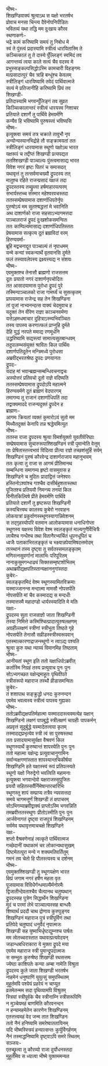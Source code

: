 भीष्मः-  
शिखण्डिवाक्यं श्रुत्वाऽथ स यक्षो भरतर्षभ  
प्रोवाच मनसा चिन्त्य दैवेनोपनिपीडितः  
भवितव्यं यथा तद्धि मम दुःखाय कौरव  
स्थणाकर्णः-  
भद्रे कामं करिष्यामि समयं तु निबोध मे  
स्वं ते पुंस्त्वं प्रदास्यामि स्त्रीत्वं धारयितास्मि ते  
कञ्चित्कालं तु ते दास्ये पुँल्लिङ्गं स्वमिदं तव  
आगन्तव्यं त्वया काले सत्यं चैव वदस्व मे  
प्रभुस्सङ्कल्पसिद्धोऽस्मि कामचारी विहङ्गमः  
मत्प्रसादात्पुरं चैव त्राहि बन्धूंश्च केवलम्  
स्त्रीलिङ्गं धारयिष्यामि तवेदं पार्थिवात्मजे  
सत्यं मे प्रतिजानीहि करिष्यामि प्रियं तव  
शिखण्डी-  
प्रतिदास्यामि भगवन्पुँलिङ्गं तव सुव्रत  
किञ्चित्कालान्तरं स्त्रीत्वं धारयस्व निशाचर  
प्रतियाते दशार्णे तु पार्थिवे हेमवर्मणि  
कन्यैव हि भविष्यामि पुरुषस्त्वं भविष्यसि  
भीष्मः-  
इत्युक्त्वा समयं तत्र चक्राते तावुभौ नृप  
अन्योन्यस्यानभिद्रोहे तौ सङ्क्रामयतां ततः  
स्त्रीलिङ्गं धारयामास स्थूणो यक्षोऽथ भारत  
यक्षरूपं च तद्दीप्तं शिखण्डी प्रत्यपद्यत  
ततश्शिखण्डी पाञ्चाल्यः पुंस्त्वमासाद्य भारत  
विवेश नगरं हृष्टः पितरं च समासदत्  
यथावृत्तं तु तत्सर्वमाचख्यौ द्रुपदस्य तत्  
मातुश्च रहिते राजन्प्रसादं यक्षजं तदा  
द्रुपदस्तस्य तच्छ्रुत्वा हर्षमाहारयत्परम्  
सभार्यस्तच्च सस्मार महेश्वरवचस्तदा  
ततस्सम्प्रेषयामास दशार्णाधिपतेर्नृपः  
पुरुषोऽयं मम सुतश्श्रद्धत्तां मे भवानिति  
अथ दाशार्णको राजा सहसाऽभ्यागमत्तदा  
पाञ्चालराजं द्रुपदं दुःखशोकसमन्वितः  
ततः काम्पिल्यमासाद्य दशार्णाधिपतिस्ततः  
प्रेषयामास सत्कृत्य दूतं ब्रह्मविदां वरम्  
हिरण्यवर्मा-  
ब्रूहि मद्वचनाद्दूत पाञ्चाल्यं तं नृपाधमम्  
यन्मे कन्यां स्वकन्यार्थे वृतवानसि दुर्मते  
फलं तस्यावलेपस्य द्रक्ष्यस्यद्य न संशयः  
भीष्मः-  
एवमुक्तश्च तेनासौ ब्राह्मणो राजसत्तम  
दूतः प्रयातो नगरं दाशार्णनृपचोदितः  
तत आसादयामास पुरोधा द्रुपदं पुरे  
तस्मिन्पाञ्चालको राजा गामर्घ्यं च सुसत्कृतम्  
प्रापयामास राजेन्द्र सह तेन शिखण्डिना  
तां पूजां नाभ्यनन्दत्स वाक्यं चेदमुवाच ह  
यदुक्तं तेन वीरेण राज्ञा काञ्चनवर्मणा  
यत्तेऽहमधमाचार दुहित्राऽस्म्यभिवञ्चितः  
तस्य पापस्य करणात्फलं प्राप्नुहि दुर्मते  
देहि युद्धं नरपते ममाद्य रणमूर्धनि  
उद्धरिष्यामि सद्यस्त्वां सामात्यसुतबान्धवम्  
तदुपालम्भसंयुक्तं श्रावितः किल पार्थिवः  
दशार्णपतिदूतेन मन्त्रिमध्ये पुरोधसा  
अब्रवीद्भरतश्रेष्ठ द्रुपदः प्रणयानतः  
द्रुपदः-  
यदाह मां भवान्ब्रह्मन्सम्बन्धिवचनाद्वचः  
अस्योत्तरं प्रतिवचो दूतो राज्ञे वदिष्यति  
ततस्सम्प्रेषयामास द्रुपदोऽपि महात्मने  
हिरण्यवर्मणे दूतं ब्राह्मणं वेदपारगम्  
तमागम्य तु राजानं दशार्णाधिपतिं तदा  
तद्वाक्यमाददे राजन्यदुक्तं द्रुपदेन ह  
ब्राह्मणः-  
आगमः क्रियतां व्यक्तं कुमारोऽयं सुतो मम  
मिथ्यैतदुक्तं केनापि तन्न श्रद्धेयमित्युत  
भीष्मः-  
ततस्स राजा द्रुपदस्य श्रुत्वा विमर्शयुक्तो युवतीर्वरिष्ठाः  
सम्प्रेषयामास सुचारुरूपाश्शिखण्डिनं स्त्री पुमान्वेति वेत्तुम्  
ताः प्रेषितास्तत्त्वभावं विदित्वा प्रीत्या राज्ञे तच्छशंसुर्हि सर्वम्  
शिखण्डिनं पुरुषं कौरवेन्द्र दाशार्णराजाय महानुभावम्  
ततः कृत्वा तु राजा स आगमं प्रीतिमानथ  
सम्बन्धिना समागम्य हृष्टो वासमुवास ह  
शिखण्डिने च मुदितः प्रादाद्वित्तं जनेश्वरः  
हस्तिनोऽश्वांश्च गाश्चैव दासीर्बहुशतास्तथा  
पूजितश्च प्रतिययौ निमन्त्र्य तनयां किल  
विनीतकिल्विषे प्रीते हेमवर्मणि पार्थिवे  
प्रतियाते दशार्णे तु हृष्टरूपा शिखण्डिनी  
कस्यचित्त्वथ कालस्य कुबेरो नरवाहनः  
लोकयात्रां प्रकुर्वाणस्स्थूणस्यागान्निवेशनम्  
स तद्गृहस्योपरि वतमान आलोकयामास धनाधिगोप्ता  
स्थूणस्य यक्षस्य विवेश वेश्म स्वलङ्कृतं माल्यगुणैर्विचित्रैः  
लाचैश्च गन्धैश्च तथा वितानैरभ्यर्चितं धूपनधूपितं च  
ध्वजैः पताकाभिरलङ्कृतं च भक्ष्यान्नपेयामिषदत्तमोदम्  
तत्स्थानं तस्य दृष्ट्वा तु सर्वतस्समलङ्कृतम्  
मणिरत्नसुवर्णानां मालाभिः परिपूरितम्  
नानाकुसुमगन्धाढ्यं सिक्तसम्मृष्टशोभितम्  
अथाब्रवीद्यक्षपतिस्तान्यक्षाननुगांस्तदा  
कुबेरः-  
स्वलङ्कृतमिदं वेश्म स्थूणस्यामितविक्रमाः  
यस्माज्जानन्स मन्दात्मा मामसौ नोपसर्पति  
नोपसर्पति मां चैव कस्मादद्य स मन्दधीः  
तस्मात्तस्मै महादण्डो धार्यस्स्यादिति मे मतिः  
यक्षाः-  
द्रुपदस्य सुता राजन्राज्ञो जाता शिखण्डिनी  
तस्या निमित्ते कस्मिंश्चित्प्रादात्पुरुषलक्षणम्  
अग्रहील्लक्षणं स्त्रीणां स्त्रीभूता तिष्ठते गृहे  
नोपसर्पति तेनासौ सव्रीडस्स्त्रीस्वरूपवान्  
एतस्मात्कारणाद्राजन्स्थूणो न त्वाऽद्य पश्यति  
श्रुत्वा कुरु यथा न्याय्यं विमानमिह तिष्ठताम्  
भीष्मः-  
आनीयतां स्थूण इति ततो यक्षाधिपोऽब्रवीत्  
कर्तास्मि निग्रहं तस्य प्रत्युवाच पुनः पुनः  
सोऽभ्यगच्छत यक्षेन्द्रमाहूतः पृथिवीपते  
स्त्रीसरूपो महाराज तस्थौ व्रीडासमन्वितः  
कुबेरः-  
तं शशापाथ सङ्क्रुद्धो धनदः कुरुनन्दन  
एवमेव भवत्वस्य स्त्रीत्वं पापस्य गुह्यकाः  
भीष्मः-  
ततोऽब्रवीद्यक्षपतिर्महात्मा यस्माददास्त्ववमत्येह यक्षान्  
शिखण्डिनो लक्षणं पापबुद्धे स्त्रीलक्षणं चाग्रहीः पापकर्मन्  
अप्रवृत्तं सुदुर्बुद्धे यस्मादेतत्त्वया कृतम्  
तस्मादद्यप्रभृत्येव स्त्री त्वं सा पुरुषस्तथा  
ततः प्रसादयामासुर्यक्षा वैश्रवणं किल  
स्थूणस्यार्थे कुरुष्वान्तं शापस्येति पुनः पुनः  
ततो महात्मा यक्षेन्द्रः प्रत्युवाचानुगामिनः  
सर्वान्यक्षगणांस्तात शापस्यान्तचिकीर्षया  
शिखण्डिनि हते यक्षास्स्वं रूपं प्रतिपत्स्यते  
स्थूणो यक्षो निरुद्वेगो भवत्विति महामनाः  
इत्युक्त्वा भगवान्देवो यक्षराजस्सुपूजितः  
प्रययौ सहितस्सर्वैर्निमेषान्तरचारिभिः  
स्थूणस्तु शापं सम्प्राप्य तत्रैव न्यवसत्तदा  
समये चागमत्तूर्णं शिखण्डी तं क्षपाचरम्  
सोऽभिगम्याब्रवीद्वाक्यं प्राप्तोऽस्मि भगवन्निति  
तमब्रवीत्ततस्स्थूणः प्रीतोऽस्मीति पुनः पुनः  
आर्जवेनागतं दृष्ट्वा राजपुत्रं शिखण्डिनम्  
सर्वमेव यथावृत्तमाचचक्षे शिखण्डिने  
यक्षः-  
शप्तो वैश्रवणेनाहं त्वत्कृते पार्थिवात्मज  
गच्छेदानीं यथाकामं चर लोकान्यथासुखम्  
दिष्टमेतत्पुरा मन्ये न शक्यमतिवर्तितुम्  
गमनं तव चेतो हि पौलस्त्यस्य च दर्शनम्  
भीष्मः-  
एवमुक्तश्शिखण्डी तु स्थूणयक्षेण भारत  
क्षिप्रं जगाम नगरं हर्षेण महता वृतः  
पूजयामास विविधैर्गन्धमाल्यैर्मनोरमैः  
द्विजातीन्देवताश्चैव चैत्यानथ चतुष्पथान्  
द्रुपदस्सह पुत्रेण सिद्धार्थेन शिखण्डिना  
मुदं च परमां लेभे पाञ्चाल्यस्सह बान्धवैः  
शिष्यार्थं प्रददौ चाथ द्रोणाय कुरुपुङ्गव  
शिखण्डिनं महाराज पुत्रं स्त्रीपूर्विणं तथा  
प्रतिपेदे चतुष्पादं धनुर्वेदं नृपात्मजः  
शिखण्डी सह युष्माभिर्धृष्टद्युम्नश्च पार्षतः  
मम त्वेतच्चरास्तात यथावत्प्रत्यवेदयन्  
जडान्धबधिराकारा ये मुक्ता द्रुपदे मया  
एवमेव महाराज स्त्री पुमान्द्रुपदात्मजः  
स सम्भूतः कुरुश्रेष्ठ शिखण्डी रथसत्तमः  
ज्येष्ठा काशिपतेः कन्या अम्बा नामेति विश्रुता  
द्रुपदस्य कुले जाता शिखण्डी भरतर्षभ  
नाहमेनं धनुष्पाणिं युयुत्सुं समुपस्थितम्  
मुहूर्तमपि पश्येयं प्रहरेयं न चाप्युत  
व्रतमेतन्मम सदा पृथिव्यामपि विश्रुतम्  
स्त्रियां स्त्रीपूर्वके चैव स्त्रीनाम्नि स्त्रीसरूपिणि  
न मुञ्चेयमहं बाणमिति कौरवनन्दन  
न हन्यामहमेतेन कारणेन शिखण्डिनम्  
एतत्तत्त्वमहं वेद जन्म तात शिखण्डिनः  
ततो नैनं हनिष्यामि समरेष्वाततायिनम्  
यदि भीष्मस्स्त्रियं हन्यात्सन्तः कुर्युर्विगर्हणम्  
नैनं तस्माद्धनिष्यामि दृष्ट्वाऽपि समरे स्थितम्  
सञ्जयः-  
एतच्छ्रुत्वा तु कौरव्यो राजा दुर्योधनस्तदा  
मुहूर्तमिव स ध्यात्वा भीष्मे युक्तममन्यत  
